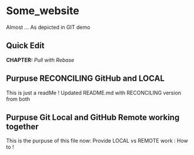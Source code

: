 # Some_website
Almost ... As depicted in GIT demo 
## Quick Edit 
__CHAPTER:__ *Pull with Rebase*
## Purpuse RECONCILING GitHub and LOCAL
This is just a readMe ! 
Updated  README.md with RECONCILING version from both  

## Purpuse Git Local and GitHub Remote working together
This is the purpuse of this file now:
Provide LOCAL vs REMOTE work : How to ! 